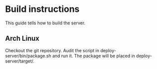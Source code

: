 # Build instructions

This guide tells how to build the server. 

## Arch Linux

Checkout the git repository. Audit the script in deploy-server/bin/package.sh
and run it. The package will be placed in deploy-server/target/.